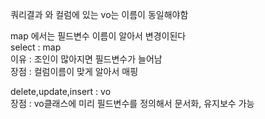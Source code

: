 쿼리결과 와 컬럼에 있는 vo는 이름이 동일해야함

map 에서는 필드변수 이름이 알아서 변경이된다  
select : map  
이유 : 조인이 많아지면 필드변수가 늘어남  
장점 : 컬럼이름이 맞게 알아서 매핑  

delete,update,insert : vo  
장점 : vo클래스에 미리 필드변수를 정의해서 문서화, 유지보수 가능